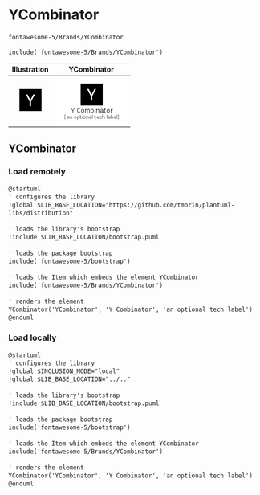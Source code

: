 # YCombinator


```text
fontawesome-5/Brands/YCombinator
```

```text
include('fontawesome-5/Brands/YCombinator')
```



| Illustration | YCombinator |
| :---: | :---: |
| ![illustration for Illustration](../../fontawesome-5/Brands/YCombinator.png) | ![illustration for YCombinator](../../fontawesome-5/Brands/YCombinator.Local.png) |




## YCombinator

### Load remotely
```plantuml
@startuml
' configures the library
!global $LIB_BASE_LOCATION="https://github.com/tmorin/plantuml-libs/distribution"

' loads the library's bootstrap
!include $LIB_BASE_LOCATION/bootstrap.puml

' loads the package bootstrap
include('fontawesome-5/bootstrap')

' loads the Item which embeds the element YCombinator
include('fontawesome-5/Brands/YCombinator')

' renders the element
YCombinator('YCombinator', 'Y Combinator', 'an optional tech label')
@enduml
```

### Load locally
```plantuml
@startuml
' configures the library
!global $INCLUSION_MODE="local"
!global $LIB_BASE_LOCATION="../.."

' loads the library's bootstrap
!include $LIB_BASE_LOCATION/bootstrap.puml

' loads the package bootstrap
include('fontawesome-5/bootstrap')

' loads the Item which embeds the element YCombinator
include('fontawesome-5/Brands/YCombinator')

' renders the element
YCombinator('YCombinator', 'Y Combinator', 'an optional tech label')
@enduml
```

